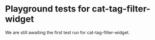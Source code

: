 # Playground tests for cat-tag-filter-widget
We are still awaiting the first test run for cat-tag-filter-widget.

